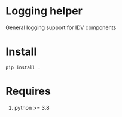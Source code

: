 # Logging helper
General logging support for IDV components

# Install
`pip install .`

# Requires
1. python >= 3.8